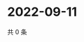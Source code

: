 # 2022-09-11

共 0 条

<!-- BEGIN WEIBO -->
<!-- 最后更新时间 Sun Sep 11 2022 09:53:58 GMT+0800 (China Standard Time) -->

<!-- END WEIBO -->
